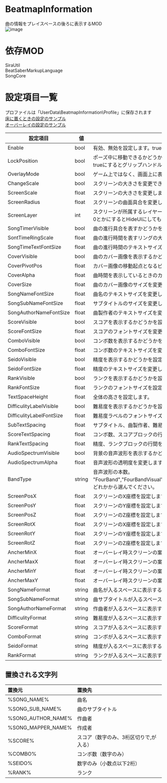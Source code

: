 # BeatmapInformation
曲の情報をプレイスペースの後ろに表示するMOD  
![image](https://user-images.githubusercontent.com/55026301/113311340-2c95b500-9344-11eb-8d90-46aa8dd7b195.png)

# 依存MOD  
SiraUtil  
BeatSaberMarkupLanguage  
SongCore  
# 設定項目一覧  
プロファイルは「UserData\BeatmapInformation\Profile」に保存されます  
[床に置くときの設定のサンプル](https://github.com/denpadokei/BeatmapInformation/files/10899962/BeatmapInformation_flor.zip)  
[オーバーレイの設定のサンプル](https://github.com/denpadokei/BeatmapInformation/files/10899964/BeatmapInformation_overlay.zip)  
  
|設定項目|値|説明|
|---|---|---|
|Enable|bool|有効、無効を設定します。trueにするとゲーム中にスクリーンが表示されます。|
|LockPosition|bool|ポーズ中に移動できるかどうかを表します。<br>trueにするとグリップハンドルが表示されなくなります。|
|OverlayMode|bool|ゲーム上ではなく、画面上に表示するかどうかを設定します。|
|ChangeScale|bool|スクリーンの大きさを変更できるかどうかを表します。trueにすると大きさを変更できます。|
|ScreenScale|float|スクリーンの大きさを変更します。|
|ScreenRadius|float|スクリーンの曲面具合を変更します。|
|ScreenLayer|int|スクリーンが所属するレイヤーを設定します。デフォルトは5(UIレイヤー)です。<br>0とかにするとHideUIにしても消えなくなります。|
|SongTimerVisible|bool|曲の進行具合を表すかどうかを設定します。trueにすると表示されます。|
|SontTimeRingScale|float|曲の進行時間を表すリングの大きさを変更します。|
|SongTimeTextFontSize|float|曲の進行時間のテキストサイズを変更します。|
|CoverVisible|bool|曲のカバー画像を表示するかどうかを設定します。trueにすると表示されます。|
|CoverPivotPos|float|カバー画像の移動起点となるピボットの位置を表します。|
|CoverAlpha|float|曲時間を表示しているときのカバー画像の透明度を表します。|
|CoverSize|float|曲のカバー画像のサイズを変更します。|
|SongNameFontSize|float|曲名のテキストサイズを変更します。|
|SongSubNameFontSize|float|サブタイトルのサイズを変更します。|
|SongAuthorNameFontSize|float|曲製作者のテキストサイズを変更します。|
|ScoreVisible|bool|スコアを表示するかどうかを設定します。trueにすると表示されます。|
|ScoreFontSize|float|スコアのフォントサイズを変更します。|
|ComboVisible|bool|コンボ数を表示するかどうかを設定します。trueにすると表示されます。|
|ComboFontSize|float|コンボ数のテキストサイズを変更します。|
|SeidoVisible|bool|精度を表示するかどうかを設定します。trueにすると表示されます。|
|SeidoFontSize|float|精度のテキストサイズを変更します。|
|RankVisible|bool|ランクを表示するかどうかを設定します。trueにすると表示されます。|
|RankFontSize|float|ランクのフォントサイズを設定します。|
|TextSpaceHeight|float|全体の高さを設定します。|
|DifficulityLabelVisible|bool|難易度を表示するかどうかを設定します。trueにすると表示されます。|
|DifficulityLabelFontSize|float|難易度ラベルのフォントサイズを変更します。|
|SubTextSpacing|float|サブタイトル、曲製作者、難易度ラベルブロックの行間を変更します。|
|ScoreTextSpacing|float|コンボ数、スコアブロックの行間を変更します。|
|RankTextSpacing|float|精度、ランクブロックの行間を変更します。|
|AudioSpectrumVisible|bool|背景の音声波形を表示するかどうかを設定します。trueで表示されます。|
|AudioSpectrumAlpha|float|音声波形の透明度を変更します。|
|BandType|string|音声波形の本数。<br>"FourBand","FourBandVisual","EightBand","TenBand","TwentySixBand"."ThirtyOneBand"のどれかから選んでください。|
|ScreenPosX|float|スクリーンのX座標を設定します。|
|ScreenPosY|float|スクリーンのY座標を設定します。|
|ScreenPosZ|float|スクリーンのZ座標を設定します。|
|ScreenRotX|float|スクリーンのX座標を設定します。|
|ScreenRotY|float|スクリーンのY座標を設定します。|
|ScreenRotZ|float|スクリーンのZ座標を設定します。|
|AncherMinX|float|オーバーレイ時スクリーンの案界の最小X座標を設定します。|
|AncherMaxX|float|オーバーレイ時スクリーンの案界の最大x座標を設定します。|
|AncherMinY|float|オーバーレイ時スクリーンの案界の最小y座標を設定します。|
|AncherMaxY|float|オーバーレイ時スクリーンの案界の最大y座標を設定します。|
|SongNameFormat|string|曲名が入るスペースに表示する文字列を設定します。|
|SongSubNameFormat|string|曲サブタイトルが入るスペースに表示する文字列を設定します。|
|SongAuthorNameFormat|string|作曲者が入るスペースに表示する文字列を設定します。|
|DifficulityFormat|string|難易度が入るスペースに表示する文字列を設定します。|
|ScoreFormat|string|スコアが入るスペースに表示する文字列を設定します。|
|ComboFormat|string|コンボが入るスペースに表示する文字列を設定します。|
|SeidoFormat|string|精度が入るスペースに表示する文字列を設定します。|
|RankFormat|string|ランクが入るスペースに表示する文字列を設定します。|
## 置換される文字列  
|置換元|置換先|
|:---|:---|
|%SONG_NAME%|曲名|
|%SONG_SUB_NAME%|曲のサブタイトル|
|%SONG_AUTHOR_NAME%|作曲者|
|%SONG_MAPPER_NAME%|作成者|
|%SCORE%|スコア（数字のみ、3桁区切りで,が入る）|
|%COMBO%|コンボ数（数字のみ）|
|%SEIDO%|数字のみ（小数点以下2桁）|
|%RANK%|ランク|
